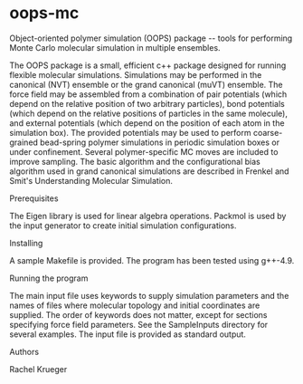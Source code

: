 # oops-mc
Object-oriented polymer simulation (OOPS) package -- tools for performing Monte Carlo molecular simulation in multiple ensembles.

The OOPS package is a small, efficient c++ package designed for running flexible molecular simulations. Simulations may be performed in
the canonical (NVT) ensemble or the grand canonical (muVT) ensemble. The force field may be assembled from a combination of pair 
potentials (which depend on the relative position of two arbitrary particles), bond potentials (which depend on the relative positions
of particles in the same molecule), and external potentials (which depend on the position of each atom in the simulation box). 
The provided potentials may be used to perform coarse-grained bead-spring polymer simulations in periodic simulation boxes or 
under confinement. Several polymer-specific MC moves are included to improve sampling. The basic algorithm and the configurational
bias algorithm used in grand canonical simulations are described in Frenkel and Smit's Understanding Molecular Simulation. 

Prerequisites

The Eigen library is used for linear algebra operations. Packmol is used by the input generator to create initial simulation 
configurations. 

Installing

A sample Makefile is provided. The program has been tested using g++-4.9. 

Running the program

The main input file uses keywords to supply simulation parameters and the names of files where molecular topology and initial 
coordinates are supplied. The order of keywords does not matter, except for sections specifying force field parameters. 
See the SampleInputs directory for several examples. The input file is provided as standard output. 

Authors

Rachel Krueger

